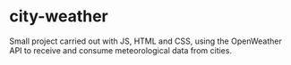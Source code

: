 # city-weather
Small project carried out with JS, HTML and CSS, using the OpenWeather API to receive and consume meteorological data from cities.
